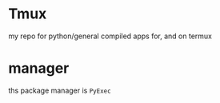 # Tmux
my repo for python/general compiled apps for, and on termux

# manager
ths package manager is `PyExec`

